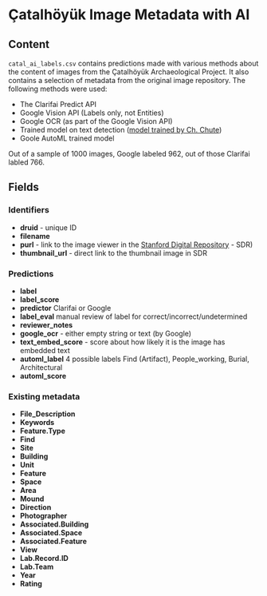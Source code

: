 # Çatalhöyük Image Metadata with AI

## Content

`catal_ai_labels.csv` contains predictions made with various methods about the content of images from the Çatalhöyük Archaeological Project. It also contains a selection of metadata from the original image repository. The following methods were used:

- The Clarifai Predict API
- Google Vision API (Labels only, not Entities)
- Google OCR (as part of the Google Vision API)
- Trained model on text detection ([model trained by Ch. Chute](https://github.com/chrischute/catal))
- Goole AutoML trained model

Out of a sample of 1000 images, Google labeled 962, out of those Clarifai labled 766. 

## Fields

### Identifiers

- **druid** - unique ID 
- **filename** 
- **purl** - link to the image viewer in the [Stanford Digital Repository](https://sdr.stanford.edu) - SDR)
- **thumbnail_url** - direct link to the thumbnail image in SDR 

### Predictions

- **label** 
- **label_score** 
- **predictor** Clarifai or Google
- **label_eval** manual review of label for correct/incorrect/undetermined
- **reviewer_notes** 
- **google_ocr** - either empty string or text (by Google)
- **text_embed_score** - score about how likely it is the image has embedded text
- **automl_label** 4 possible labels Find (Artifact), People_working, Burial, Architectural
- **automl_score** 

### Existing metadata

- **File_Description**
- **Keywords**
- **Feature.Type**
- **Find**
- **Site**
- **Building**
- **Unit**
- **Feature**
- **Space**
- **Area**
- **Mound**
- **Direction**
- **Photographer**
- **Associated.Building**
- **Associated.Space**
- **Associated.Feature**
- **View**
- **Lab.Record.ID**
- **Lab.Team**
- **Year**
- **Rating**
